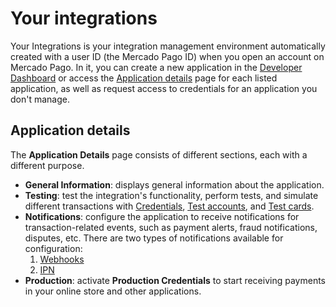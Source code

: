 # Your integrations

Your Integrations is your integration management environment automatically created with a user ID (the Mercado Pago ID) when you open an account on Mercado Pago. In it, you can create a new application in the [Developer Dashboard](/developers/panel/app) or access the [Application details](/developers/en/docs/your-integrations/application-details) page for each listed application, as well as request access to credentials for an application you don't manage.

## Application details

The **Application Details** page consists of different sections, each with a different purpose.
* **General Information**: displays general information about the application.
* **Testing**: test the integration's functionality, perform tests, and simulate different transactions with [Credentials](/developers/en/docs/your-integrations/credentials), [Test accounts](/developers/en/docs/your-integrations/test/accounts), and [Test cards](/developers/en/docs/your-integrations/test/cards).
* **Notifications**: configure the application to receive notifications for transaction-related events, such as payment alerts, fraud notifications, disputes, etc. There are two types of notifications available for configuration:
    1. [Webhooks](/developers/en/docs/your-integrations/notifications/webhooks)
    2. [IPN](/developers/en/docs/your-integrations/notifications/ipn)
* **Production**: activate **Production Credentials** to start receiving payments in your online store and other applications.